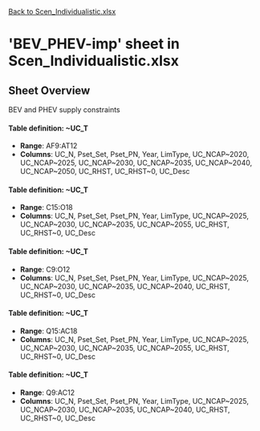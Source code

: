 [Back to Scen_Individualistic.xlsx](README.md)

# 'BEV_PHEV-imp' sheet in Scen_Individualistic.xlsx

## Sheet Overview

BEV and PHEV supply constraints

#### Table definition: ~UC_T
- **Range**: AF9:AT12
- **Columns**: UC_N, Pset_Set, Pset_PN, Year, LimType, UC_NCAP~2020, UC_NCAP~2025, UC_NCAP~2030, UC_NCAP~2035, UC_NCAP~2040, UC_NCAP~2050, UC_RHST, UC_RHST~0, UC_Desc

#### Table definition: ~UC_T
- **Range**: C15:O18
- **Columns**: UC_N, Pset_Set, Pset_PN, Year, LimType, UC_NCAP~2025, UC_NCAP~2030, UC_NCAP~2035, UC_NCAP~2055, UC_RHST, UC_RHST~0, UC_Desc

#### Table definition: ~UC_T
- **Range**: C9:O12
- **Columns**: UC_N, Pset_Set, Pset_PN, Year, LimType, UC_NCAP~2025, UC_NCAP~2030, UC_NCAP~2035, UC_NCAP~2040, UC_RHST, UC_RHST~0, UC_Desc

#### Table definition: ~UC_T
- **Range**: Q15:AC18
- **Columns**: UC_N, Pset_Set, Pset_PN, Year, LimType, UC_NCAP~2025, UC_NCAP~2030, UC_NCAP~2035, UC_NCAP~2055, UC_RHST, UC_RHST~0, UC_Desc

#### Table definition: ~UC_T
- **Range**: Q9:AC12
- **Columns**: UC_N, Pset_Set, Pset_PN, Year, LimType, UC_NCAP~2025, UC_NCAP~2030, UC_NCAP~2035, UC_NCAP~2040, UC_RHST, UC_RHST~0, UC_Desc

